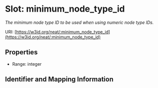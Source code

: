# Slot: minimum_node_type_id
_The minimum node type ID to be used when using numeric node type IDs._


URI: [https://w3id.org/neat/:minimum_node_type_id](https://w3id.org/neat/:minimum_node_type_id)



<!-- no inheritance hierarchy -->


## Properties

 * Range: integer



## Identifier and Mapping Information





